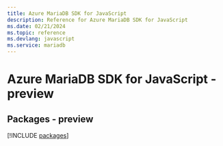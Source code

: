 ```yaml
---
title: Azure MariaDB SDK for JavaScript
description: Reference for Azure MariaDB SDK for JavaScript
ms.date: 02/21/2024
ms.topic: reference
ms.devlang: javascript
ms.service: mariadb
---
```

# Azure MariaDB SDK for JavaScript - preview
## Packages - preview
[!INCLUDE [packages](mariadb-index.md)]